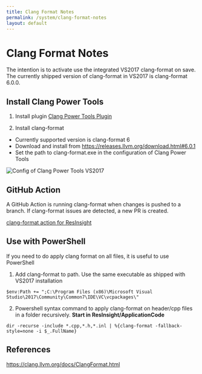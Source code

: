 ```yaml
---
title: Clang Format Notes
permalink: /system/clang-format-notes
layout: default
---
```


# Clang Format Notes

The intention is to activate use the integrated VS2017 clang-format on save. The currently shipped version of clang-format in VS2017 is clang-format 6.0.0.

## Install Clang Power Tools

1. Install plugin
[Clang Power Tools Plugin](https://marketplace.visualstudio.com/items?itemName=caphyon.ClangPowerTools)

2. Install clang-format
- Currently supported version is clang-format 6
- Download and install from https://releases.llvm.org/download.html#6.0.1
- Set the path to clang-format.exe in the configuration of Clang Power Tools

![Config of Clang Power Tools VS2017]({{site.baseurl}}/assets/images/clang-power-tools.png)

## GitHub Action
A GitHub Action is running clang-format when changes is pushed to a branch. If clang-format issues are detected, a new PR is created.

[clang-format action for ResInsight](https://github.com/OPM/ResInsight/blob/dev/.github/workflows/clang-format.yml)

## Use with PowerShell
If you need to do apply clang format on all files, it is useful to use PowerShell

1. Add clang-format to path. Use the same executable as shipped with VS2017 installation

```
$env:Path += ";C:\Program Files (x86)\Microsoft Visual Studio\2017\Community\Common7\IDE\VC\vcpackages\"
```

2. Powershell syntax command to apply clang-format on header/cpp files in a folder recursively. **Start in ResInsight/ApplicationCode**

```
dir -recurse -include *.cpp,*.h,*.inl | %{clang-format -fallback-style=none -i $_.FullName}
```

## References
https://clang.llvm.org/docs/ClangFormat.html

